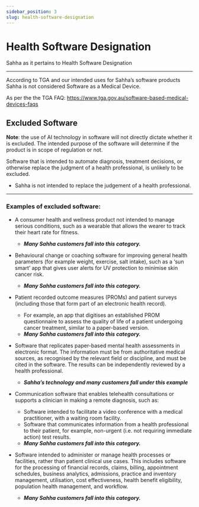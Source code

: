 ```yaml
---
sidebar_position: 3
slug: health-software-designation
---
```


# Health Software Designation

Sahha as it pertains to Health Software Designation

---

According to TGA and our intended uses for Sahha’s software products Sahha is not considered Software as a Medical Device.

As per the the TGA FAQ: https://www.tga.gov.au/software-based-medical-devices-faqs

## Excluded Software

**Note**: the use of AI technology in software will not directly dictate whether it is excluded. The intended purpose of the software will determine if the product is in scope of regulation or not.

Software that is intended to automate diagnosis, treatment decisions, or otherwise replace the
judgment of a health professional, is unlikely to be excluded. 

- Sahha is not intended to replace the judgement of a health professional.

---

### Examples of excluded software:

- A consumer health and wellness product not intended to manage serious conditions, such as
a wearable that allows the wearer to track their heart rate for fitness.
  - ***Many Sahha customers fall into this category.***

- Behavioural change or coaching software for improving general health parameters (for
example weight, exercise, salt intake), such as a ‘sun smart’ app that gives user alerts for UV
protection to minimise skin cancer risk.
  - ***Many Sahha customers fall into this category.***
    
- Patient recorded outcome measures (PROMs) and patient surveys (including those that form
part of an electronic health record).
  - For example, an app that digitises an established PROM
    questionnaire to assess the quality of life of a patient undergoing cancer treatment, similar to a paper-based version.
  - ***Many Sahha customers fall into this category.***

- Software that replicates paper-based mental health assessments in electronic format. The
information must be from authoritative medical sources, as recognised by the relevant field
or discipline, and must be cited in the software. The results can be independently reviewed
by a health professional.
  - ***Sahha’s technology and many customers fall under this example***

- Communication software that enables telehealth consultations or supports a clinician in
making a remote diagnosis, such as:
  - Software intended to facilitate a video conference with a medical practitioner, with a
    waiting room facility.
  - Software that communicates information from a health professional to their patient, for
    example, non-urgent (i.e. not requiring immediate action) test results.
  - ***Many Sahha customers fall into this category.***

- Software intended to administer or manage health processes or facilities, rather than patient
clinical use cases. This includes software for the processing of financial records, claims,
billing, appointment schedules, business analytics, admissions, practice and inventory
management, utilisation, cost effectiveness, health benefit eligibility, population health
management, and workflow.
  - ***Many Sahha customers fall into this category.***